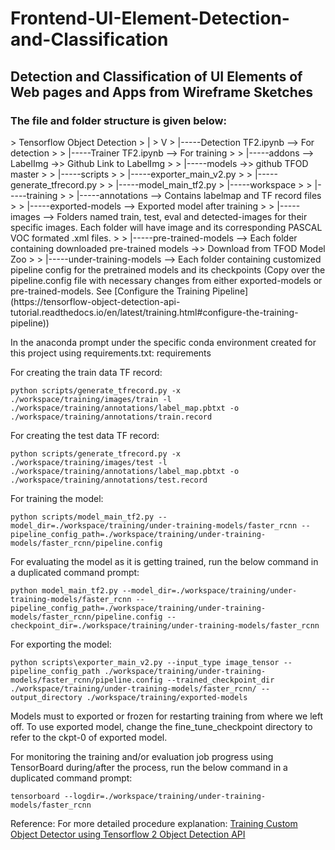 # Frontend-UI-Element-Detection-and-Classification
## Detection and Classification of UI Elements of Web pages and Apps from Wireframe Sketches


### The file and folder structure is given below:
<p>
> Tensorflow Object Detection 
> |
> V
> |-----Detection TF2.ipynb --> For detection
> 
> |-----Trainer TF2.ipynb --> For training
> 
> |-----addons --> LabelImg ->> Github Link to LabelImg 
> 
> |-----models ->> github TFOD master
> 
> |-----scripts
> 
> 	|-----exporter_main_v2.py
> 
> 	|-----generate_tfrecord.py
> 
> 	|-----model_main_tf2.py
> |-----workspace
> 
> 	|-----training
> 
> 		|-----annotations --> Contains labelmap and TF record files
> 
> 		|-----exported-models --> Exported model after training
> 
> 		|-----images --> Folders named train, test, eval and detected-images for their specific images. Each folder will have image and its corresponding PASCAL VOC formated .xml files.
> 
> 		|-----pre-trained-models  --> Each folder containing downloaded pre-trained models ->> Download from TFOD Model Zoo
> 
> 		|-----under-training-models --> Each folder containing customized pipeline config for the pretrained models and its checkpoints (Copy over the pipeline.config 	  file with necessary changes from either exported-models or pre-trained-models. See [Configure the Training Pipeline](https://tensorflow-object-detection-api-tutorial.readthedocs.io/en/latest/training.html#configure-the-training-pipeline))
</p>



In the anaconda prompt under the specific conda environment created for this project using requirements.txt: <a src='https://github.com/Somoy73/Frontend-UI-Element-Detection-and-Classification/blob/master/requirements.txt'>requirements</a>

For creating the train data TF record:
```
python scripts/generate_tfrecord.py -x ./workspace/training/images/train -l ./workspace/training/annotations/label_map.pbtxt -o ./workspace/training/annotations/train.record
```

For creating the test data TF record:
```
python scripts/generate_tfrecord.py -x ./workspace/training/images/test -l ./workspace/training/annotations/label_map.pbtxt -o ./workspace/training/annotations/test.record
```

For training the model:
```
python scripts/model_main_tf2.py --model_dir=./workspace/training/under-training-models/faster_rcnn --pipeline_config_path=./workspace/training/under-training-models/faster_rcnn/pipeline.config
```

For evaluating the model as it is getting trained, run the below command in a duplicated command prompt:
```
python model_main_tf2.py --model_dir=./workspace/training/under-training-models/faster_rcnn --pipeline_config_path=./workspace/training/under-training-models/faster_rcnn/pipeline.config --checkpoint_dir=./workspace/training/under-training-models/faster_rcnn
```

For exporting the model:<br/>
```
python scripts\exporter_main_v2.py --input_type image_tensor --pipeline_config_path ./workspace/training/under-training-models/faster_rcnn/pipeline.config --trained_checkpoint_dir ./workspace/training/under-training-models/faster_rcnn/ --output_directory ./workspace/training/exported-models
```
Models must to exported or frozen for restarting training from where we left off. To use exported model, change the fine_tune_checkpoint directory to refer to the ckpt-0 of exported model.


For monitoring the training and/or evaluation job progress using TensorBoard during/after the process, run the below command in a duplicated command prompt: <br/>
```
tensorboard --logdir=./workspace/training/under-training-models/faster_rcnn
```


Reference:
For more detailed procedure explanation: [Training Custom Object Detector using Tensorflow 2 Object Detection API](https://tensorflow-object-detection-api-tutorial.readthedocs.io/en/latest/training.html)
